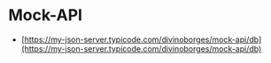 # Mock-API
* [https://my-json-server.typicode.com/divinoborges/mock-api/db](https://my-json-server.typicode.com/divinoborges/mock-api/db)
